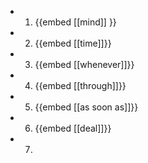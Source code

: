 -
  1. {{embed [[mind]] }}
-
  2. {{embed [[time]]}}
-
  3. {{embed [[whenever]]}}
-
  4. {{embed [[through]]}}
-
  5. {{embed [[as soon as]]}}
-
  6. {{embed [[deal]]}}
- 7.